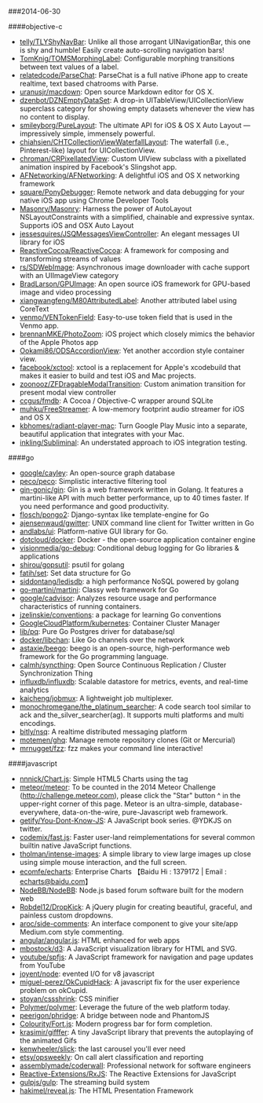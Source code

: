 ###2014-06-30

####objective-c
* [telly/TLYShyNavBar](https://github.com/telly/TLYShyNavBar): Unlike all those arrogant UINavigationBar, this one is shy and humble! Easily create auto-scrolling navigation bars!
* [TomKnig/TOMSMorphingLabel](https://github.com/TomKnig/TOMSMorphingLabel): Configurable morphing transitions between text values of a label.
* [relatedcode/ParseChat](https://github.com/relatedcode/ParseChat): ParseChat is a full native iPhone app to create realtime, text based chatrooms with Parse.
* [uranusjr/macdown](https://github.com/uranusjr/macdown): Open source Markdown editor for OS X.
* [dzenbot/DZNEmptyDataSet](https://github.com/dzenbot/DZNEmptyDataSet): A drop-in UITableView/UICollectionView superclass category for showing empty datasets whenever the view has no content to display.
* [smileyborg/PureLayout](https://github.com/smileyborg/PureLayout): The ultimate API for iOS & OS X Auto Layout — impressively simple, immensely powerful.
* [chiahsien/CHTCollectionViewWaterfallLayout](https://github.com/chiahsien/CHTCollectionViewWaterfallLayout): The waterfall (i.e., Pinterest-like) layout for UICollectionView.
* [chroman/CRPixellatedView](https://github.com/chroman/CRPixellatedView): Custom UIView subclass with a pixellated animation inspired by Facebook's Slingshot app.
* [AFNetworking/AFNetworking](https://github.com/AFNetworking/AFNetworking): A delightful iOS and OS X networking framework
* [square/PonyDebugger](https://github.com/square/PonyDebugger): Remote network and data debugging for your native iOS app using Chrome Developer Tools
* [Masonry/Masonry](https://github.com/Masonry/Masonry): Harness the power of AutoLayout NSLayoutConstraints with a simplified, chainable and expressive syntax. Supports iOS and OSX Auto Layout
* [jessesquires/JSQMessagesViewController](https://github.com/jessesquires/JSQMessagesViewController): An elegant messages UI library for iOS
* [ReactiveCocoa/ReactiveCocoa](https://github.com/ReactiveCocoa/ReactiveCocoa): A framework for composing and transforming streams of values
* [rs/SDWebImage](https://github.com/rs/SDWebImage): Asynchronous image downloader with cache support with an UIImageView category
* [BradLarson/GPUImage](https://github.com/BradLarson/GPUImage): An open source iOS framework for GPU-based image and video processing
* [xiangwangfeng/M80AttributedLabel](https://github.com/xiangwangfeng/M80AttributedLabel): Another attributed label using CoreText
* [venmo/VENTokenField](https://github.com/venmo/VENTokenField): Easy-to-use token field that is used in the Venmo app.
* [brennanMKE/PhotoZoom](https://github.com/brennanMKE/PhotoZoom): iOS project which closely mimics the behavior of the Apple Photos app
* [Ookami86/ODSAccordionView](https://github.com/Ookami86/ODSAccordionView): Yet another accordion style container view.
* [facebook/xctool](https://github.com/facebook/xctool): xctool is a replacement for Apple's xcodebuild that makes it easier to build and test iOS and Mac projects.
* [zoonooz/ZFDragableModalTransition](https://github.com/zoonooz/ZFDragableModalTransition): Custom animation transition for present modal view controller
* [ccgus/fmdb](https://github.com/ccgus/fmdb): A Cocoa / Objective-C wrapper around SQLite
* [muhku/FreeStreamer](https://github.com/muhku/FreeStreamer): A low-memory footprint audio streamer for iOS and OS X
* [kbhomes/radiant-player-mac](https://github.com/kbhomes/radiant-player-mac): Turn Google Play Music into a separate, beautiful application that integrates with your Mac.
* [inkling/Subliminal](https://github.com/inkling/Subliminal): An understated approach to iOS integration testing.

####go
* [google/cayley](https://github.com/google/cayley): An open-source graph database
* [peco/peco](https://github.com/peco/peco): Simplistic interactive filtering tool
* [gin-gonic/gin](https://github.com/gin-gonic/gin): Gin is a web framework written in Golang. It features a martini-like API with much better performance, up to 40 times faster. If you need performance and good productivity.
* [flosch/pongo2](https://github.com/flosch/pongo2): Django-syntax like template-engine for Go
* [ajensenwaud/gwitter](https://github.com/ajensenwaud/gwitter): UNIX command line client for Twitter written in Go
* [andlabs/ui](https://github.com/andlabs/ui): Platform-native GUI library for Go.
* [dotcloud/docker](https://github.com/dotcloud/docker): Docker - the open-source application container engine
* [visionmedia/go-debug](https://github.com/visionmedia/go-debug): Conditional debug logging for Go libraries & applications
* [shirou/gopsutil](https://github.com/shirou/gopsutil): psutil for golang
* [fatih/set](https://github.com/fatih/set): Set data structure for Go
* [siddontang/ledisdb](https://github.com/siddontang/ledisdb): a high performance NoSQL powered by  golang
* [go-martini/martini](https://github.com/go-martini/martini): Classy web framework for Go
* [google/cadvisor](https://github.com/google/cadvisor): Analyzes resource usage and performance characteristics of running containers.
* [jzelinskie/conventions](https://github.com/jzelinskie/conventions): a package for learning Go conventions
* [GoogleCloudPlatform/kubernetes](https://github.com/GoogleCloudPlatform/kubernetes): Container Cluster Manager
* [lib/pq](https://github.com/lib/pq): Pure Go Postgres driver for database/sql
* [docker/libchan](https://github.com/docker/libchan): Like Go channels over the network
* [astaxie/beego](https://github.com/astaxie/beego): beego is an open-source, high-performance web framework for the Go programming language.
* [calmh/syncthing](https://github.com/calmh/syncthing): Open Source Continuous Replication / Cluster Synchronization Thing
* [influxdb/influxdb](https://github.com/influxdb/influxdb): Scalable datastore for metrics, events, and real-time analytics
* [kaicheng/jobmux](https://github.com/kaicheng/jobmux): A lightweight job multiplexer.
* [monochromegane/the_platinum_searcher](https://github.com/monochromegane/the_platinum_searcher): A code search tool similar to ack and the_silver_searcher(ag). It supports multi platforms and multi encodings.
* [bitly/nsq](https://github.com/bitly/nsq): A realtime distributed messaging platform
* [motemen/ghq](https://github.com/motemen/ghq): Manage remote repository clones (Git or Mercurial)
* [mrnugget/fzz](https://github.com/mrnugget/fzz): fzz makes your command line interactive!

####javascript
* [nnnick/Chart.js](https://github.com/nnnick/Chart.js): Simple HTML5 Charts using the <canvas> tag
* [meteor/meteor](https://github.com/meteor/meteor): To be counted in the 2014 Meteor Challenge (http://challenge.meteor.com), please click the "Star" button ^ in the upper-right corner of this page. Meteor is an ultra-simple, database-everywhere, data-on-the-wire, pure-Javascript web framework.
* [getify/You-Dont-Know-JS](https://github.com/getify/You-Dont-Know-JS): A JavaScript book series. @YDKJS on twitter.
* [codemix/fast.js](https://github.com/codemix/fast.js): Faster user-land reimplementations for several common builtin native JavaScript functions.
* [tholman/intense-images](https://github.com/tholman/intense-images): A simple library to view large images up close using simple mouse interaction, and the full screen.
* [ecomfe/echarts](https://github.com/ecomfe/echarts): Enterprise Charts 【Baidu Hi : 1379172 | Email : echarts@baidu.com】
* [NodeBB/NodeBB](https://github.com/NodeBB/NodeBB): Node.js based forum software built for the modern web
* [Robdel12/DropKick](https://github.com/Robdel12/DropKick): A jQuery plugin for creating beautiful, graceful, and painless custom dropdowns.
* [aroc/side-comments](https://github.com/aroc/side-comments): An interface component to give your site/app Medium.com style commenting.
* [angular/angular.js](https://github.com/angular/angular.js): HTML enhanced for web apps
* [mbostock/d3](https://github.com/mbostock/d3): A JavaScript visualization library for HTML and SVG.
* [youtube/spfjs](https://github.com/youtube/spfjs): A JavaScript framework for navigation and page updates from YouTube
* [joyent/node](https://github.com/joyent/node): evented I/O for v8 javascript
* [miguel-perez/OkCupidHack](https://github.com/miguel-perez/OkCupidHack): A javascript fix for the user experience problem on okCupid.
* [stoyan/cssshrink](https://github.com/stoyan/cssshrink): CSS minifier
* [Polymer/polymer](https://github.com/Polymer/polymer): Leverage the future of the web platform today.
* [peerigon/phridge](https://github.com/peerigon/phridge): A bridge between node and PhantomJS
* [Colourity/Fort.js](https://github.com/Colourity/Fort.js): Modern progress bar for form completion. 
* [krasimir/gifffer](https://github.com/krasimir/gifffer): A tiny JavaScript library that prevents the autoplaying of the animated Gifs
* [kenwheeler/slick](https://github.com/kenwheeler/slick): the last carousel you'll ever need
* [etsy/opsweekly](https://github.com/etsy/opsweekly): On call alert classification and reporting
* [assemblymade/coderwall](https://github.com/assemblymade/coderwall): Professional network for software engineers
* [Reactive-Extensions/RxJS](https://github.com/Reactive-Extensions/RxJS): The Reactive Extensions for JavaScript
* [gulpjs/gulp](https://github.com/gulpjs/gulp): The streaming build system
* [hakimel/reveal.js](https://github.com/hakimel/reveal.js): The HTML Presentation Framework
